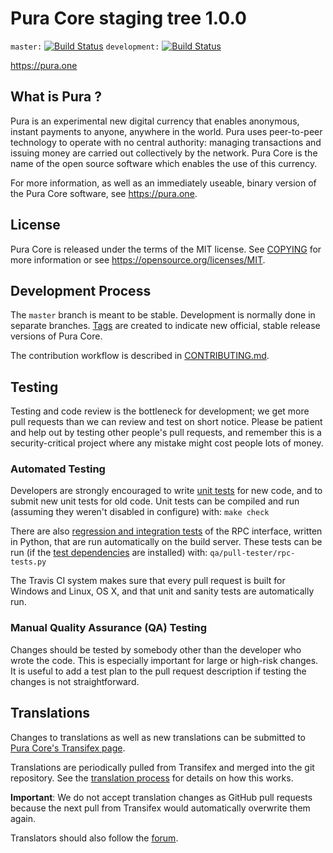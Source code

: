 Pura Core staging tree 1.0.0
==============================

`master:` [![Build Status](https://travis-ci.org/puracore/pura.svg?branch=master)](https://travis-ci.org/puracore/pura) `development:` [![Build Status](https://travis-ci.org/puracore/pura.svg?branch=spork)](https://travis-ci.org/puracore/branches)

https://pura.one

What is Pura ?
----------------

Pura is an experimental new digital currency that enables anonymous, instant
payments to anyone, anywhere in the world. Pura uses peer-to-peer technology
to operate with no central authority: managing transactions and issuing money
are carried out collectively by the network. Pura Core is the name of the open
source software which enables the use of this currency.

For more information, as well as an immediately useable, binary version of
the Pura Core software, see https://pura.one.


License
-------

Pura Core is released under the terms of the MIT license. See [COPYING](COPYING) for more
information or see https://opensource.org/licenses/MIT.

Development Process
-------------------

The `master` branch is meant to be stable. Development is normally done in separate branches.
[Tags](https://github.com/puracore/pura/tags) are created to indicate new official,
stable release versions of Pura Core.

The contribution workflow is described in [CONTRIBUTING.md](CONTRIBUTING.md).

Testing
-------

Testing and code review is the bottleneck for development; we get more pull
requests than we can review and test on short notice. Please be patient and help out by testing
other people's pull requests, and remember this is a security-critical project where any mistake might cost people
lots of money.

### Automated Testing

Developers are strongly encouraged to write [unit tests](/doc/unit-tests.md) for new code, and to
submit new unit tests for old code. Unit tests can be compiled and run
(assuming they weren't disabled in configure) with: `make check`

There are also [regression and integration tests](/qa) of the RPC interface, written
in Python, that are run automatically on the build server.
These tests can be run (if the [test dependencies](/qa) are installed) with: `qa/pull-tester/rpc-tests.py`

The Travis CI system makes sure that every pull request is built for Windows
and Linux, OS X, and that unit and sanity tests are automatically run.

### Manual Quality Assurance (QA) Testing

Changes should be tested by somebody other than the developer who wrote the
code. This is especially important for large or high-risk changes. It is useful
to add a test plan to the pull request description if testing the changes is
not straightforward.

Translations
------------

Changes to translations as well as new translations can be submitted to
[Pura Core's Transifex page](https://www.transifex.com/projects/p/pura/).

Translations are periodically pulled from Transifex and merged into the git repository. See the
[translation process](doc/translation_process.md) for details on how this works.

**Important**: We do not accept translation changes as GitHub pull requests because the next
pull from Transifex would automatically overwrite them again.

Translators should also follow the [forum](https://www.dash.org/forum/topic/dash-worldwide-collaboration.88/).
